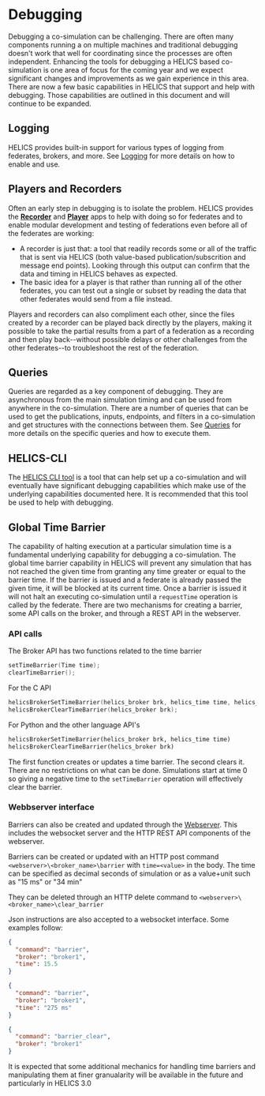 # Debugging

Debugging a co-simulation can be challenging. There are often many components running a on multiple machines and traditional debugging doesn't work that well for coordinating since the processes are often independent.
Enhancing the tools for debugging a HELICS based co-simulation is one area of focus for the coming year and we expect significant changes and improvements as we gain experience in this area. There are now a few basic capabilities in HELICS that support and help with debugging. Those capabilities are outlined in this document and will continue to be expanded.

## Logging

HELICS provides built-in support for various types of logging from federates, brokers, and more. See [Logging](./logging.md) for more details on how to enable and use.

## Players and Recorders

Often an early step in debugging is to isolate the problem. HELICS provides the [**Recorder**](../apps/Recorder.md) and [**Player**](../apps/Player.md) apps to help with doing so for federates and to enable modular development and testing of federations even before all of the federates are working:

- A recorder is just that: a tool that readily records some or all of the traffic that is sent via HELICS (both value-based publication/subscrition and message end points). Looking through this output can confirm that the data and timing in HELICS behaves as expected.
- The basic idea for a player is that rather than running all of the other federates, you can test out a single or subset by reading the data that other federates would send from a file instead.

Players and recorders can also compliment each other, since the files created by a recorder can be played back directly by the players, making it possible to take the partial results from a part of a federation as a recording and then play back--without possible delays or other challenges from the other federates--to troubleshoot the rest of the federation.

## Queries

Queries are regarded as a key component of debugging. They are asynchronous from the main simulation timing and can be used from anywhere in the co-simulation. There are a number of queries that can be used to get the publications, inputs, endpoints, and filters in a co-simulation and get structures with the connections between them. See [Queries](./queries.md) for more details on the specific queries and how to execute them.

## HELICS-CLI

The [HELICS CLI tool](./helics_cli.md) is a tool that can help set up a co-simulation and will eventually have significant debugging capabilities which make use of the underlying capabilities documented here. It is recommended that this tool be used to help with debugging.

## Global Time Barrier

The capability of halting execution at a particular simulation time is a fundamental underlying capability for debugging a co-simulation. The global time barrier capability in HELICS will prevent any simulation that has not reached the given time from granting any time greater or equal to the barrier time. If the barrier is issued and a federate is already passed the given time, it will be blocked at its current time. Once a barrier is issued it will not halt an executing co-simulation until a `requestTime` operation is called by the federate. There are two mechanisms for creating a barrier, some API calls on the broker, and through a REST API in the webserver.

### API calls

The Broker API has two functions related to the time barrier

```c++
setTimeBarrier(Time time);
clearTimeBarrier();
```

For the C API

```C
helicsBrokerSetTimeBarrier(helics_broker brk, helics_time time, helics_error *err);
helicsBrokerClearTimeBarrier(helics_broker brk);
```

For Python and the other language API's

```python
helicsBrokerSetTimeBarrier(helics_broker brk, helics_time time)
helicsBrokerClearTimeBarrier(helics_broker brk)
```

The first function creates or updates a time barrier.
The second clears it. There are no restrictions on what can be done. Simulations start at time 0 so giving a negative time to the `setTimeBarrier` operation will effectively clear the barrier.

### Webbserver interface

Barriers can also be created and updated through the [Webserver](./webserver.md). This includes the websocket server and the HTTP REST API components of the webserver.

Barriers can be created or updated with an HTTP post command
`<webserver>\<broker_name>\barrier` with `time=<value>` in the body. The time can be specified as decimal seconds of simulation or as a value+unit such as "15 ms" or "34 min"

They can be deleted through an HTTP delete command to `<webserver>\<broker_name>\clear_barrier`

Json instructions are also accepted to a websocket interface. Some examples follow:

```json
{
  "command": "barrier",
  "broker": "broker1",
  "time": 15.5
}
```

```json
{
  "command": "barrier",
  "broker": "broker1",
  "time": "275 ms"
}
```

```json
{
  "command": "barrier_clear",
  "broker": "broker1"
}
```

It is expected that some additional mechanics for handling time barriers and manipulating them at finer granualarity will be available in the future and particularly in HELICS 3.0
